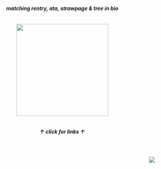 
<h5 align="center">
  matching rentry, ata, strawpage & tree in bio
  <br><br><br>
<a href="https://rentry.co/sit"><img src="https://github.com/user-attachments/assets/86fc27ab-feb1-400c-9890-e120107339e0"width="250" height="auto"></img></a><br><br><br>
  ↑ click for links ↑
</h5>
<br>
<h4 align="right">
  <img src="https://komarev.com/ghpvc/?username=tojifg&color=f886a2&style=for-the-badge&label=KISS+COUNT:&base=1000000000">
</h4>
